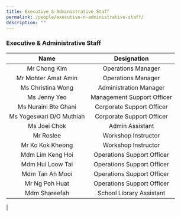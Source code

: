 ```yaml
---
title: Executive & Administrative Staff
permalink: /people/executive-n-administrative-staff/
description: ""
---
```

### **Executive & Administrative Staff**

| Name | Designation |
|:---:|:---:|
| Mr Chong Kim | Operations Manager |
| Mr Mohter Amat Amin | Operations Manager |
| Ms Christina Wong | Administration Manager |
| Ms Jenny Yeo | Management Support Officer |
| Ms Nuraini Bte Ghani | Corporate Support Officer |
| Ms Yogeswari D/O Muthiah  | Corporate Support Officer |
| Ms Joei Chok |  Admin Assistant |
| Mr Roslee |  Workshop Instructor |
| Mr Ko Kok Kheong |  Workshop Instructor |
| Mdm Lim Keng Hoi | Operations Support Officer |
| Mdm Hui Loow Tai  | Operations Support Officer |
| Mdm Tan Ah Mooi | Operations Support Officer |
| Mr Ng Poh Huat | Operations Support Officer |
| Mdm Shareefah | School Library Assistant |
|